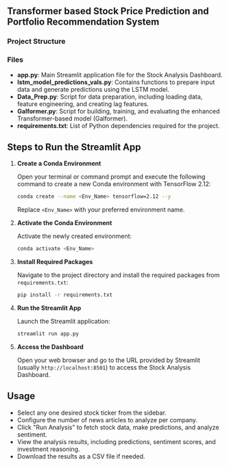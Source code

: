 ## Transformer based Stock Price Prediction and Portfolio Recommendation System

### Project Structure

### Files

- **app.py**: Main Streamlit application file for the Stock Analysis Dashboard.
- **lstm_model_predictions_vals.py**: Contains functions to prepare input data and generate predictions using the LSTM model.
- **Data_Prep.py**: Script for data preparation, including loading data, feature engineering, and creating lag features.
- **Galformer.py**: Script for building, training, and evaluating the enhanced Transformer-based model (Galformer).
- **requirements.txt**: List of Python dependencies required for the project.

## Steps to Run the Streamlit App

1. **Create a Conda Environment**

   Open your terminal or command prompt and execute the following command to create a new Conda environment with TensorFlow 2.12:

   ```bash
   conda create --name <Env_Name> tensorflow=2.12 --y
   ```

   Replace `<Env_Name>` with your preferred environment name.

2. **Activate the Conda Environment**

   Activate the newly created environment:

   ```bash
   conda activate <Env_Name>
   ```

3. **Install Required Packages**

   Navigate to the project directory and install the required packages from `requirements.txt`:

   ```bash
   pip install -r requirements.txt
   ```

4. **Run the Streamlit App**

   Launch the Streamlit application:

   ```bash
   streamlit run app.py
   ```

5. **Access the Dashboard**

   Open your web browser and go to the URL provided by Streamlit (usually `http://localhost:8501`) to access the Stock Analysis Dashboard.

## Usage

- Select any one desired stock ticker from the sidebar.
- Configure the number of news articles to analyze per company.
- Click "Run Analysis" to fetch stock data, make predictions, and analyze sentiment.
- View the analysis results, including predictions, sentiment scores, and investment reasoning.
- Download the results as a CSV file if needed.
